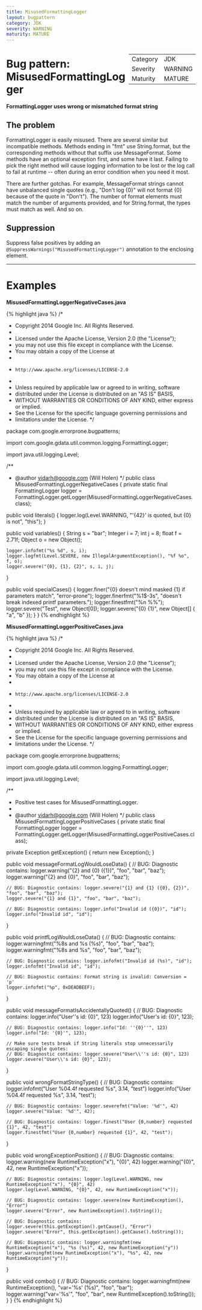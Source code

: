 ```yaml
---
title: MisusedFormattingLogger
layout: bugpattern
category: JDK
severity: WARNING
maturity: MATURE
---
```


<div style="float:right;"><table id="metadata">
<tr><td>Category</td><td>JDK</td></tr>
<tr><td>Severity</td><td>WARNING</td></tr>
<tr><td>Maturity</td><td>MATURE</td></tr>
</table></div>

# Bug pattern: MisusedFormattingLogger
__FormattingLogger uses wrong or mismatched format string__

## The problem
FormattingLogger is easily misused. There are several similar but incompatible methods.  Methods ending in "fmt" use String.format, but the corresponding methods without that suffix use MessageFormat. Some methods have an optional exception first, and some have it last. Failing to pick the right method will cause logging information to be lost or the log call to fail at runtime -- often during an error condition when you need it most.

There are further gotchas.  For example, MessageFormat strings cannot have unbalanced single quotes (e.g., "Don't log {0}" will not format {0} because of the quote in "Don't"). The number of format elements must match the number of arguments provided, and for String.format, the types must match as well.  And so on.

## Suppression
Suppress false positives by adding an `@SuppressWarnings("MisusedFormattingLogger")` annotation to the enclosing element.

----------

# Examples
__MisusedFormattingLoggerNegativeCases.java__

{% highlight java %}
/*
 * Copyright 2014 Google Inc. All Rights Reserved.
 *
 * Licensed under the Apache License, Version 2.0 (the "License");
 * you may not use this file except in compliance with the License.
 * You may obtain a copy of the License at
 *
 *     http://www.apache.org/licenses/LICENSE-2.0
 *
 * Unless required by applicable law or agreed to in writing, software
 * distributed under the License is distributed on an "AS IS" BASIS,
 * WITHOUT WARRANTIES OR CONDITIONS OF ANY KIND, either express or implied.
 * See the License for the specific language governing permissions and
 * limitations under the License.
 */

package com.google.errorprone.bugpatterns;

import com.google.gdata.util.common.logging.FormattingLogger;

import java.util.logging.Level;

/**
 * @author vidarh@google.com (Will Holen)
 */
public class MisusedFormattingLoggerNegativeCases {
  private static final FormattingLogger logger =
      FormattingLogger.getLogger(MisusedFormattingLoggerNegativeCases.class);

  public void literals() {
    logger.log(Level.WARNING, "'{42}' is quoted, but {0} is not", "this");
  }

  public void variables() {
    String s = "bar";
    Integer i = 7;
    int j = 8;
    float f = 2.71f;
    Object o = new Object();

    logger.infofmt("%s %d", s, i);
    logger.logfmt(Level.SEVERE, new IllegalArgumentException(), "%f %o", f, o);
    logger.severe("{0}, {1}, {2}", s, i, j);
  }

  public void specialCases() {
    logger.finer("{0} doesn't mind masked {1} if parameters match", "error-prone");
    logger.finerfmt("%1$-3s", "doesn't break indexed printf parameters.");
    logger.finestfmt("%n %%");
    logger.severe("Test", new Object[0]);
    logger.severe("{0} {1}", new Object[] { "a", "b" });
  }
}
{% endhighlight %}

__MisusedFormattingLoggerPositiveCases.java__

{% highlight java %}
/*
 * Copyright 2014 Google Inc. All Rights Reserved.
 *
 * Licensed under the Apache License, Version 2.0 (the "License");
 * you may not use this file except in compliance with the License.
 * You may obtain a copy of the License at
 *
 *     http://www.apache.org/licenses/LICENSE-2.0
 *
 * Unless required by applicable law or agreed to in writing, software
 * distributed under the License is distributed on an "AS IS" BASIS,
 * WITHOUT WARRANTIES OR CONDITIONS OF ANY KIND, either express or implied.
 * See the License for the specific language governing permissions and
 * limitations under the License.
 */

package com.google.errorprone.bugpatterns;

import com.google.gdata.util.common.logging.FormattingLogger;

import java.util.logging.Level;

/**
 * Positive test cases for MisusedFormattingLogger.
 *
 * @author vidarh@google.com (Will Holen)
 */
public class MisusedFormattingLoggerPositiveCases {
  private static final FormattingLogger logger =
      FormattingLogger.getLogger(MisusedFormattingLoggerPositiveCases.class);

  private Exception getException() {
    return new Exception();
  }

  public void messageFormatLogWouldLoseData() {
    // BUG: Diagnostic contains: logger.warning("{2} and {0} ({1})", "foo", "bar", "baz");
    logger.warning("{2} and {0}", "foo", "bar", "baz");

    // BUG: Diagnostic contains: logger.severe("{1} and {1} ({0}, {2})", "foo", "bar", "baz");
    logger.severe("{1} and {1}", "foo", "bar", "baz");

    // BUG: Diagnostic contains: logger.info("Invalid id ({0})", "id");
    logger.info("Invalid id", "id");
  }

  public void printfLogWouldLoseData() {
    // BUG: Diagnostic contains: logger.warningfmt("%8s and %s (%s)", "foo", "bar", "baz");
    logger.warningfmt("%8s and %s", "foo", "bar", "baz");

    // BUG: Diagnostic contains: logger.infofmt("Invalid id (%s)", "id");
    logger.infofmt("Invalid id", "id");

    // BUG: Diagnostic contains: Format string is invalid: Conversion = 'p'
    logger.infofmt("%p", 0xDEADBEEF);
  }

  public void messageFormatIsAccidentallyQuoted() {
    // BUG: Diagnostic contains: logger.info("User''s id: {0}", 123)
    logger.info("User's id: {0}", 123);

    // BUG: Diagnostic contains: logger.info("Id: ''{0}''", 123)
    logger.info("Id: '{0}'", 123);

    // Make sure tests break if String literals stop unnecessarily escaping single quotes:
    // BUG: Diagnostic contains: logger.severe("User\\''s id: {0}", 123)
    logger.severe("User\\'s id: {0}", 123);
  }

  public void wrongFormatStringType() {
    // BUG: Diagnostic contains: logger.infofmt("User %04.4f requested %s", 3.14, "test")
    logger.info("User %04.4f requested %s", 3.14, "test");

    // BUG: Diagnostic contains: logger.severefmt("Value: '%d'", 42)
    logger.severe("Value: '%d'", 42);

    // BUG: Diagnostic contains: logger.finest("User {0,number} requested {1}", 42, "test")
    logger.finestfmt("User {0,number} requested {1}", 42, "test");
  }

  public void wrongExceptionPosition() {
    // BUG: Diagnostic contains: logger.warning(new RuntimeException("x"), "{0}", 42)
    logger.warning("{0}", 42, new RuntimeException("x"));

    // BUG: Diagnostic contains: logger.log(Level.WARNING, new RuntimeException("x"), "{0}", 42)
    logger.log(Level.WARNING, "{0}", 42, new RuntimeException("x"));

    // BUG: Diagnostic contains: logger.severe(new RuntimeException(), "Error")
    logger.severe("Error", new RuntimeException().toString());

    // BUG: Diagnostic contains: logger.severe(this.getException().getCause(), "Error")
    logger.severe("Error", this.getException().getCause().toString());

    // BUG: Diagnostic contains: logger.warningfmt(new RuntimeException("x"), "%s (%s)", 42, new RuntimeException("y"))
    logger.warningfmt(new RuntimeException("x"), "%s", 42, new RuntimeException("y"));
  }

  public void combo() {
    // BUG: Diagnostic contains: logger.warningfmt(new RuntimeException(), "var='%s' (%s)", "foo", "bar");
    logger.warning("var='%s'", "foo", "bar", new RuntimeException().toString());
  }
}
{% endhighlight %}


